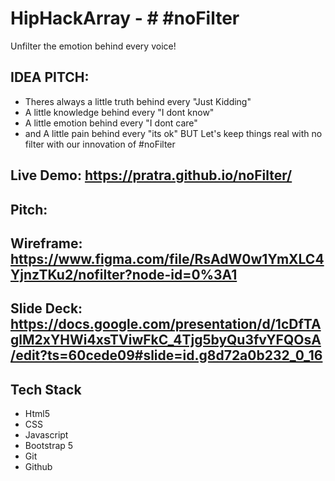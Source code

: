 # HipHackArray - # #noFilter
Unfilter the emotion behind every voice!

## IDEA PITCH:
- Theres always a little truth behind every "Just Kidding"
- A little knowledge behind every "I dont know"
- A little emotion behind every "I dont care"
- and A little pain behind every "its ok"
BUT Let's keep things real with no filter with our innovation of #noFilter

## Live Demo: https://pratra.github.io/noFilter/
## Pitch: 
## Wireframe: https://www.figma.com/file/RsAdW0w1YmXLC4YjnzTKu2/nofilter?node-id=0%3A1
## Slide Deck: https://docs.google.com/presentation/d/1cDfTAglM2xYHWi4xsTViwFkC_4Tjg5byQu3fvYFQOsA/edit?ts=60cede09#slide=id.g8d72a0b232_0_16

## Tech Stack 
- Html5
- CSS
- Javascript
- Bootstrap 5
- Git
- Github

